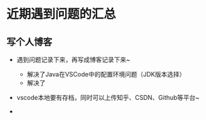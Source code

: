 # 近期遇到问题的汇总
## 写个人博客
* 遇到问题记录下来，再写成博客记录下来~
  * 解决了Java在VSCode中的配置环境问题（JDK版本选择）
  * 解决了



* vscode本地要有存档，同时可以上传知乎、CSDN、Github等平台~
* 